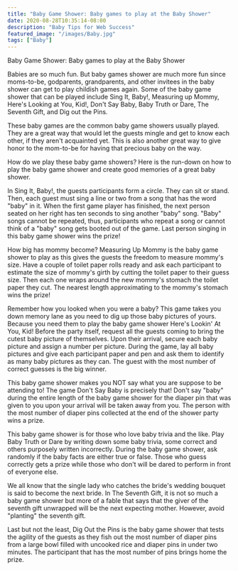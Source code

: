 ```yaml
---
title: "Baby Game Shower: Baby games to play at the Baby Shower"
date: 2020-08-28T10:35:14-08:00
description: "Baby Tips for Web Success"
featured_image: "/images/Baby.jpg"
tags: ["Baby"]
---
```


Baby Game Shower: Baby games to play at the Baby Shower

Babies are so much fun. But baby games shower are much more fun since moms-to-be, godparents, grandparents, and other invitees in the baby shower can get to play childish games again. Some of the baby game shower that can be played include Sing It, Baby!, Measuring up Mommy, Here's Looking at You, Kid!, Don't Say Baby, Baby Truth or Dare,  The Seventh Gift,  and Dig out the Pins.

These baby games are the common baby game showers usually played. They are a great way that would let the guests mingle and get to know each other, if they aren't acquainted yet. This is also another great way to give honor to the mom-to-be for having that precious baby on the way.

How do we play these baby game showers? Here is the run-down on how to play the baby game shower and create good memories of a great baby shower. 

In Sing It, Baby!, the guests participants form a circle. They can sit or stand. Then, each guest must sing a line or two from a song that has the word "baby" in it. When the first game player has finished, the next person seated on her right has ten seconds to sing another "baby" song. "Baby" songs cannot be repeated, thus, participants who repeat a song or cannot think of a "baby" song gets booted out of the game. Last person singing in this baby game shower wins the prize!

How big has mommy become? Measuring Up Mommy is the baby game shower to play as this gives the guests the freedom to measure mommy's size. Have a couple of toilet paper rolls ready and ask each participant to estimate the size of mommy's girth by cutting the toilet paper to their guess size. Then each one wraps around the new mommy's stomach the toilet paper they cut. The nearest length approximating to the mommy's stomach wins the prize!

Remember how you looked when you were a baby? This game takes you down memory lane as you need to dig up those baby pictures of yours. Because you need them to play the baby game shower Here's Lookin' At You, Kid! Before the party itself, request all the guests coming to bring the cutest baby picture of themselves. Upon their arrival, secure each baby picture and assign a number per picture. During the game, lay all baby pictures and give each participant paper and pen and ask them to identify as many baby pictures as they can. The guest with the most number of correct guesses is the big winner.

This baby game shower makes you NOT say what you are suppose to be attending to! The game Don't Say Baby is precisely that! Don't say "baby" during the entire length of the baby game shower for the diaper pin that was given to you upon your arrival will be taken away from you. The person with the most number of diaper pins collected at the end of the shower party wins a prize.

This baby game shower is for those who love baby trivia and the like. Play Baby Truth or Dare by writing down some baby trivia, some correct and others purposely written incorrectly. During the baby game shower, ask randomly if the baby facts are either true or false. Those who guess correctly gets a prize while those who don't will be dared to perform in front of everyone else.

We all know that the single lady who catches the bride's wedding bouquet is said to become the next bride. In The Seventh Gift, it is not so much a baby game shower but more of a fable that says that the giver of the seventh gift unwrapped will be the next expecting mother. However, avoid "planting" the seventh gift.

Last but not the least, Dig Out the Pins is the baby game shower that tests the agility of the guests as they fish out the most number of diaper pins from a large bowl filled with uncooked rice and diaper pins in under two minutes. The participant that has the most number of pins brings home the prize.


